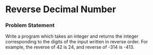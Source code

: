 # Reverse Decimal Number

### Problem Statement

Write a program which takes an integer and returns the integer corresponding to the digits of the input written in reverse order. For example, the reverse of 42 is 24, and reverse of -314 is -413.